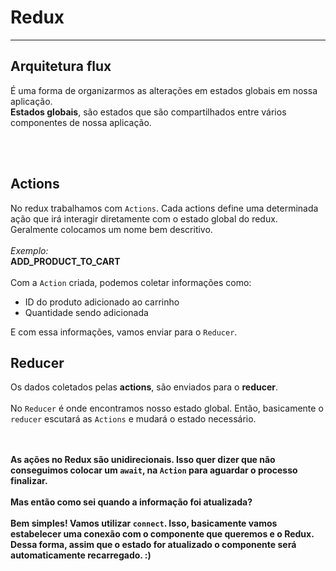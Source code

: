 <h1>Redux</h1>
<hr />
<h2>Arquitetura flux</h2>
<p>
É uma forma de organizarmos as alterações em estados globais em nossa aplicação.<br/>
<strong>Estados globais</strong>, são estados que são compartilhados entre vários componentes de nossa aplicação.
</p>
<br/><br/>
<h2>Actions</h2>
<p>
No redux trabalhamos com <code>Actions</code>.
Cada actions define uma determinada ação que irá interagir diretamente com o estado global do redux.
<br/>
Geralmente colocamos um nome bem descritivo. 
<br/><br/>
<em>Exemplo:</em>
<br/>
<strong>ADD_PRODUCT_TO_CART</strong>
<br/><br/>
Com a <code>Action</code> criada, podemos coletar informações como: 
<br/>
<ul>
  <li>ID do produto adicionado ao carrinho</li>
  <li>Quantidade sendo adicionada</li> 
</ul>
E com essa informações, vamos enviar para o <code>Reducer</code>.
</p>

<h2>Reducer</h2>
<p>
  Os dados coletados pelas <strong>actions</strong>, são enviados para o <strong>reducer</strong>.
  <br /><br />
  No <code>Reducer</code> é onde encontramos nosso estado global. Então, basicamente o <code>reducer</code> escutará as <code>Actions</code> e mudará o estado necessário.
</p>
<br /><br />
<strong>
As ações no Redux são unidirecionais. Isso quer dizer que não conseguimos colocar um <code>await</code>, na <code>Action</code> para aguardar o processo finalizar. 
<br/><br/>
Mas então como sei quando a informação foi atualizada? <br/><br/>
Bem simples! Vamos utilizar <code>connect</code>. Isso, basicamente vamos estabelecer uma conexão com o componente que queremos e o Redux. <br/>
Dessa forma, assim que o estado for atualizado o componente será automaticamente recarregado.  :) 
</strong>